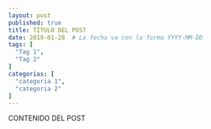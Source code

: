 ```yaml
---
layout: post
published: true
title: TÍTULO DEL POST
date: 2019-01-28  # La fecha va con la forma YYYY-MM-DD
tags: [
  "Tag 1",
  "Tag 2"
]
categorias: [
  "categoria 1",
  "categoria 2"
]
---
```


CONTENIDO DEL POST
